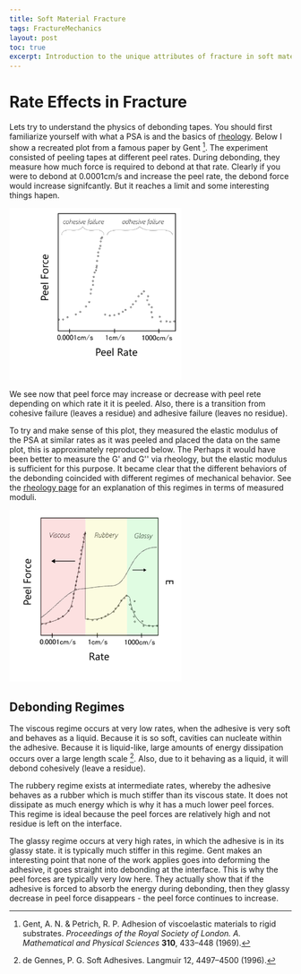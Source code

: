 ```yaml
---
title: Soft Material Fracture
tags: FractureMechanics
layout: post
toc: true
excerpt: Introduction to the unique attributes of fracture in soft materials.
---
```




# Rate Effects in Fracture


Lets try to understand the physics of debonding tapes. You should first familiarize yourself with what a PSA is and the basics of [rheology](/2024/01/28/FM_Rheology.html). Below I show a recreated plot from a famous paper by Gent [^Gent].  The experiment consisted of peeling tapes at different peel rates. During debonding, they measure how much force is required to debond at that rate. Clearly if you were to debond at 0.0001cm/s and increase the peel rate, the debond force would increase signifcantly. But it reaches a limit and some interesting things hapen. 

<img src="\assets\images\Fracture Mechanics\PeelRatePlot.png" alt="Peeling90Degrees" style="zoom:30%; margin-left: auto; margin-right: auto;" />



We see now that peel force may increase or decrease with peel rete depending on which rate it it is peeled. Also, there is a transition from cohesive failure (leaves a residue) and adhesive failure (leaves no residue). 

To try and make sense of this plot, they measured the elastic  modulus of the PSA at similar rates as it was peeled and placed the data on the same plot, this is approximately reproduced below. The Perhaps it would have been better to measure the G' and G'' via rheology, but the elastic modulus is sufficient for this purpose. It became clear that the different behaviors of the debonding coincided with different regimes of mechanical behavior. See the [rheology page](/2024/01/28/FM_Rheology.html) for an explanation of this regimes in terms of measured moduli. 

<img src="\assets\images\Fracture Mechanics\PeelRatePlot2.png" alt="Peeling90Degrees" style="zoom:30%; margin-left: auto; margin-right: auto;" />



## Debonding Regimes

The viscous regime occurs at very low rates, when the adhesive is very soft and behaves as a liquid. Because it is so soft, cavities can nucleate  within the adhesive. Because it is liquid-like, large amounts of energy dissipation occurs over a large length scale [^deGennes]. Also, due to it behaving as a liquid, it will debond cohesively (leave a residue).  

The rubbery regime exists at intermediate rates, whereby the adhesive behaves as a rubber which is much stiffer than its viscous state. It does not dissipate as much energy which is why it has a much lower peel forces.  This regime is ideal because the peel forces are relatively high and not residue is left on the interface. 

The glassy regime occurs at very high rates, in which the adhesive is in its glassy state. it is typically much stiffer in this regime. Gent makes an interesting point that none of the work applies goes into deforming the adhesive, it goes straight into debonding at the interface. This is why the peel forces are typically very low here. They actually show that if the adhesive is forced to absorb the energy during debonding, then they glassy decrease in peel force disappears - the peel force continues to increase. 




[^Gent]: Gent, A. N. & Petrich, R. P. Adhesion of viscoelastic materials to rigid substrates. *Proceedings of the Royal Society of London. A. Mathematical and Physical Sciences* **310**, 433–448 (1969).

[^deGennes]: de Gennes, P. G. Soft Adhesives. Langmuir 12, 4497–4500 (1996).


